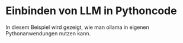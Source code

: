 # Einbinden von LLM in Pythoncode

In diesem Beispiel wird gezeigt, wie man ollama in eigenen Pythonanwendungen nutzen kann. 


## 
